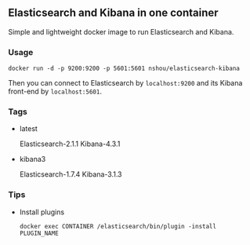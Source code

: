 ## Elasticsearch and Kibana in one container

Simple and lightweight docker image to run Elasticsearch and Kibana.

### Usage

    docker run -d -p 9200:9200 -p 5601:5601 nshou/elasticsearch-kibana

Then you can connect to Elasticsearch by `localhost:9200` and its Kibana front-end by `localhost:5601`.

### Tags

* latest

    Elasticsearch-2.1.1 Kibana-4.3.1

* kibana3

    Elasticsearch-1.7.4 Kibana-3.1.3

### Tips

* Install plugins

    `docker exec CONTAINER /elasticsearch/bin/plugin -install PLUGIN_NAME`
